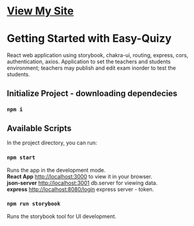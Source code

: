 <h1><a href='https://easy-quizy-d73c9.web.app/' target='_blank'>View My Site</a></h1>

# Getting Started with Easy-Quizy

React web application using storybook, chakra-ui, routing, express, cors, authentication, axios. Application to set the teachers and students environment; teachers may publish and edit exam inorder to test the students.

## Initialize Project - downloading dependecies

### `npm i`

## Available Scripts

In the project directory, you can run:

### `npm start`

Runs the app in the development mode.\
**React App** [http://localhost:3000](http://localhost:3000) to view it in your browser.\
**json-server** [http://localhost:3001](http://localhost:3001) db.server for viewing data.\
**express** [http://localhost:8080/login](http://localhost:8080) express server - token.

### `npm run storybook`

Runs the storybook tool for UI development.
